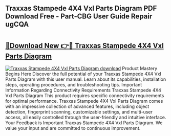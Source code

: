 ## Traxxas Stampede 4X4 Vxl Parts Diagram PDF Download Free - Part-CBG User Guide Repair ugCQA

# <h2><a href="http://dfs5ufz.blite.top/?on=Traxxas+Stampede+4X4+Vxl+Parts+Diagram">🔗Download New 👉🔴 Traxxas Stampede 4X4 Vxl Parts Diagram</a></h2>

[![Traxxas Stampede 4X4 Vxl Parts Diagram download](https://i.imgur.com/lujVjoI.png)](http://dfs5ufz.blite.top/?on=Traxxas+Stampede+4X4+Vxl+Parts+Diagram)
Product Mastery Begins Here Discover the full potential of your Traxxas Stampede 4X4 Vxl Parts Diagram with this user manual. Learn about its capabilities, installation steps, operating procedures, and troubleshooting tips. Important Information Regarding Connectivity Requirements Traxxas Stampede 4X4 Vxl Parts Diagram This product requires specific connectivity requirements for optimal performance. Traxxas Stampede 4X4 Vxl Parts Diagram comes with an impressive collection of advanced features, including object detection, fingerprint scanning, customizable settings, and multi-user access, all easily controlled through the user-friendly and intuitive interface. Your Feedback is Important Traxxas Stampede 4X4 Vxl Parts Diagram. We value your input and are committed to continuous improvement.
